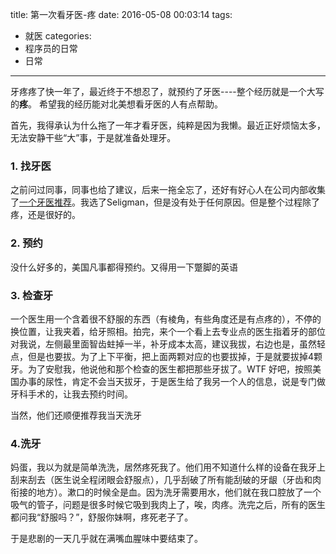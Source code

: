 title: 第一次看牙医-疼
date: 2016-05-08 00:03:14
tags:
  - 就医
categories:
  - 程序员的日常
  - 日常
---
牙疼疼了快一年了，最近终于不想忍了，就预约了牙医----整个经历就是一个大写的**疼**。
希望我的经历能对北美想看牙医的人有点帮助。
<!-- more -->
首先，我得承认为什么拖了一年才看牙医，纯粹是因为我懒。最近正好烦恼太多，无法安静干些“大”事，于是就准备处理牙。

### 1. 找牙医
之前问过同事，同事也给了建议，后来一拖全忘了，还好有好心人在公司内部收集了[一个牙医推荐](https://www.evernote.com/shard/s67/sh/c51de275-2f50-4044-9ac0-c73527a8615b/90a05af03bef5bc0)。我选了Seligman，但是没有处于任何原因。但是整个过程除了疼，还是很好的。

### 2. 预约
没什么好多的，美国凡事都得预约。又得用一下蹩脚的英语

### 3. 检查牙
一个医生用一个含着很不舒服的东西（有棱角，有些角度还是有点疼的），不停的换位置，让我夹着，给牙照相。拍完，来个一个看上去专业点的医生指着牙的部位对我说，左侧最里面智齿蛀掉一半，补牙成本太高，建议我拔，右边也是，虽然轻点，但是也要拔。为了上下平衡，把上面两颗对应的也要拔掉，于是就要拔掉4颗牙。为了安慰我，他说他和那个检查的医生都把那些牙拔了。WTF
好吧，按照美国办事的尿性，肯定不会当天拔牙，于是医生给了我另一个人的信息，说是专门做牙科手术的，让我去预约时间。

当然，他们还顺便推荐我当天洗牙

### 4.洗牙
妈蛋，我以为就是简单洗洗，居然疼死我了。他们用不知道什么样的设备在我牙上刮来刮去（医生说全程闭眼会舒服点），几乎刮破了所有能刮破的牙龈（牙齿和肉衔接的地方）。漱口的时候全是血。因为洗牙需要用水，他们就在我口腔放了一个吸气的管子，问题是很多时候它吸到我肉上了，唉，肉疼。洗完之后，所有的医生都问我“舒服吗？”，舒服你妹啊，疼死老子了。

于是悲剧的一天几乎就在满嘴血腥味中要结束了。
